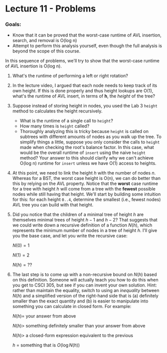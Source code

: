 # Lecture 11 - Problems

### Goals:

* Know that it can be proved that the worst-case runtime of AVL insertion, search, and removal is O(log n)
* Attempt to perform this analysis yourself, even though the full analysis is beyond the scope of this course.

In this sequence of problems, we'll try to show that the worst-case runtime of AVL insertion is O(log n).

1. What's the runtime of performing a left or right rotation?

2. In the lecture video, I argued that each node needs to keep track of its own height. If this is done properly and thus height lookups are O(1), what's the runtime of AVL insert, in terms of **h**, the *height* of the tree?

3. Suppose instead of storing height in nodes, you used the Lab 3 `height` method to calculates the height recursively. 

   * What is the runtime of a single call to `height`?
   * How many times is `height` called?
   * Thoroughly analyzing this is tricky because `height` is called on subtrees with different amounts of nodes as you walk up the tree. To simplify things a little, suppose you only consider the calls to `height` made when checking the root's balance factor. In this case, what would be the overall runtime of `insert` using the naive `height` method? Your answer to this should clarify why we can't achieve O(log n) runtime for `insert` unless we have O(1) access to heights.

4. At this point, we need to link the height $h$ with the number of nodes $n$. Whereas for a BST, the worst case height is O(n), we can do better than this by relying on the AVL property. Notice that the **worst** case runtime for a tree with height $h$ will come from a tree with the **fewest** possible nodes while still having that height. We'll start by building some intuition for this: for each height `0..4`, determine the smallest (i.e., fewest nodes) AVL tree you can build with that height.

5. Did you notice that the children of a minimal tree of height $h$ are themselves minimal trees of height $h-1$ and $h-2$? That suggests that we could write down a recursive definition of a function $N(h)$, which represents the minimum number of nodes in a tree of height $h$. I'll give you the base case, and let you write the recursive case:

   $N(0) = 1$

   $N(1) = 2$

   $N(h) = ??$

6. The last step is to come up with a non-recursive bound on $N(h)$ based on this definition. Someone will actually teach you how to do this when you get to CSCI 305, but see if you can invent your own solution. Hint: rather than maintain the equality, switch to using an *inequality* between $N(h)$ and a simplified version of the right-hand side that is (a) definitely smaller than the exact quantity and (b) is easier to manipulate into something you can calculate in closed form. For example:

   $N(h) =$ your answer from above

   $N(h) >$ something definitely smaller than your answer from above

   $N(h) >$ a closed-form expression equivalent to the previous 

   $h$ = something that is $O(\log N(h))$



